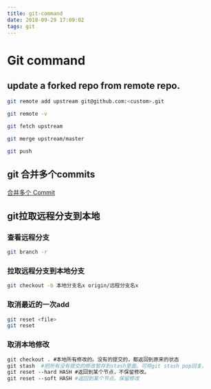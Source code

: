 ```yaml
---
title: git-command
date: 2018-09-29 17:09:02
tags: git
---
```


# Git command

## update a forked repo from remote repo.

```bash
git remote add upstream git@github.com:<custom>.git

git remote -v

git fetch upstream

git merge upstream/master

git push
```

## git 合并多个commits

[合并多个 Commit](https://www.jianshu.com/p/964de879904a)

## git拉取远程分支到本地

### 查看远程分支
```bash
git branch -r
```

### 拉取远程分支到本地分支
```bash
git checkout -b 本地分支名x origin/远程分支名x
```
### 取消最近的一次add
```bash
git reset <file>
git reset
```

### 取消本地修改
```bash
git checkout . #本地所有修改的。没有的提交的，都返回到原来的状态
git stash  #把所有没有提交的修改暂存到stash里面。可用git stash pop回复。
git reset --hard HASH #返回到某个节点，不保留修改。
git reset --soft HASH #返回到某个节点。保留修改 
```